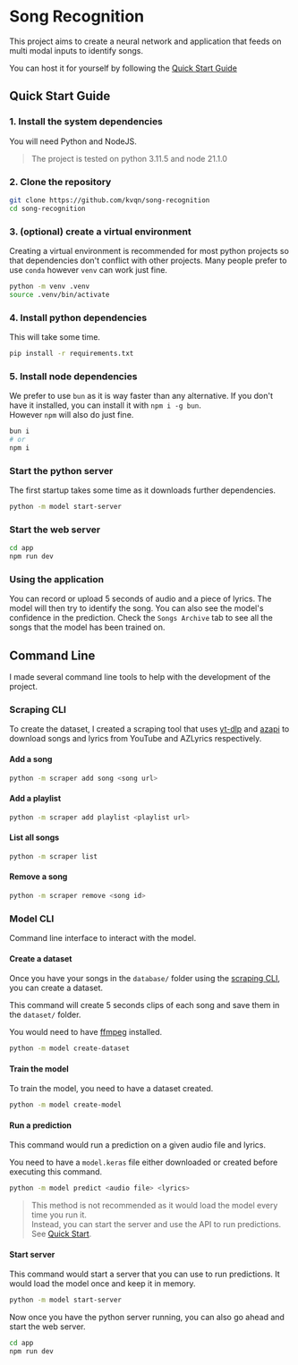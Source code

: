 # Song Recognition

This project aims to create a neural network and application that feeds on multi
modal inputs to identify songs.

You can host it for yourself by following the
[Quick Start Guide](#quick-start-guide)

## Quick Start Guide

### 1. Install the system dependencies

You will need Python and NodeJS.

> The project is tested on python 3.11.5 and node 21.1.0

### 2. Clone the repository

```sh
git clone https://github.com/kvqn/song-recognition
cd song-recognition
```

### 3. (optional) create a virtual environment

Creating a virtual environment is recommended for most python projects so that
dependencies don't conflict with other projects.
Many people prefer to use `conda` however `venv` can work just fine.

```sh
python -m venv .venv
source .venv/bin/activate
```

### 4. Install python dependencies

This will take some time.

```sh
pip install -r requirements.txt
```

### 5. Install node dependencies

We prefer to use `bun` as it is way faster than any alternative. If you don't
have it installed, you can install it with `npm i -g bun`. \
However `npm` will also do just fine.

```sh
bun i
# or
npm i
```

### Start the python server

The first startup takes some time as it downloads further dependencies.

```sh
python -m model start-server
```

### Start the web server

```sh
cd app
npm run dev
```

### Using the application

You can record or upload 5 seconds of audio and a piece of lyrics. The model will
then try to identify the song. You can also see the model's confidence in the
prediction. Check the `Songs Archive` tab to see all the songs that the model has been
trained on.

## Command Line

I made several command line tools to help with the development of the project.

### Scraping CLI

To create the dataset, I created a scraping tool that uses [yt-dlp](https://github.com/yt-dlp/yt-dlp) and [azapi](https://github.com/elmoiv/azapi) to download songs and lyrics from YouTube and AZLyrics respectively.

#### Add a song

```sh
python -m scraper add song <song url>
```

#### Add a playlist

```sh
python -m scraper add playlist <playlist url>
```

#### List all songs

```sh
python -m scraper list
```

#### Remove a song

```sh
python -m scraper remove <song id>
```

### Model CLI

Command line interface to interact with the model.

#### Create a dataset

Once you have your songs in the `database/` folder using the [scraping CLI](#scraping-cli), you can create a dataset.

This command will create 5 seconds clips of each song and save them in the `dataset/` folder.

You would need to have [ffmpeg](https://github.com/FFmpeg/FFmpeg) installed.

```sh
python -m model create-dataset
```

#### Train the model

To train the model, you need to have a dataset created.

```sh
python -m model create-model
```

#### Run a prediction

This command would run a prediction on a given audio file and lyrics.

You need to have a `model.keras` file either downloaded or created before executing this command.

```sh
python -m model predict <audio file> <lyrics>
```

> This method is not recommended as it would load the model every time you run it. \
> Instead, you can start the server and use the API to run predictions. See [Quick Start](#quick-start-guide).

#### Start server

This command would start a server that you can use to run predictions. It would load the model once and keep it in memory.

```sh
python -m model start-server
```

Now once you have the python server running, you can also go ahead and start the web server.

```sh
cd app
npm run dev
```
